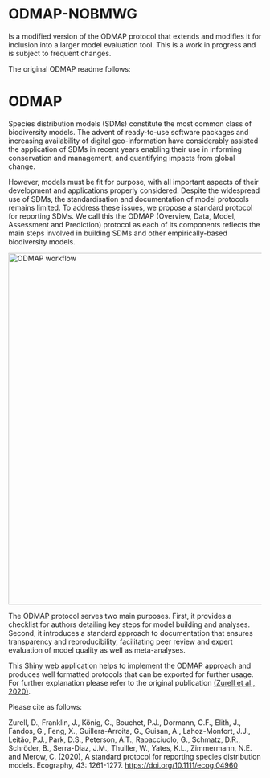 # ODMAP-NOBMWG
Is a modified version of the ODMAP protocol that extends and modifies it for inclusion into a larger model evaluation tool. This is a work in progress and is subject to frequent changes. 


The original ODMAP readme follows:

# ODMAP
Species distribution models (SDMs) constitute the most common class of biodiversity models. The advent of ready-to-use software packages and increasing availability of digital geo-information have considerably assisted the application of SDMs in recent years enabling their use in informing conservation and management, and quantifying impacts from global change.

However, models must be fit for purpose, with all important aspects of their development and applications properly considered. Despite the widespread use of SDMs, the standardisation and documentation of model protocols remains limited. To address these issues, we propose a standard protocol for reporting SDMs. We call this the ODMAP (Overview, Data, Model, Assessment and Prediction) protocol as each of its components reflects the main steps involved in building SDMs and other empirically-based biodiversity models.

<img src="www/workflow.jpg" alt="ODMAP workflow" width="700">

The ODMAP protocol serves two main purposes. First, it provides a checklist for authors detailing key steps for model building and analyses. Second, it introduces a standard approach to documentation that ensures transparency and reproducibility, facilitating peer review and expert evaluation of model quality as well as meta-analyses.

This [Shiny web application](https://odmap.wsl.ch/) helps to implement the ODMAP approach and produces well formatted protocols that can be exported for further usage. For further explanation please refer to the original publication [(Zurell et al., 2020)](https://onlinelibrary.wiley.com/doi/full/10.1111/ecog.04960). 

Please cite as follows:

Zurell, D., Franklin, J., König, C., Bouchet, P.J., Dormann, C.F., Elith, J., Fandos, G., Feng, X., Guillera-Arroita, G., Guisan, A., Lahoz-Monfort, J.J., Leitão, P.J., Park, D.S., Peterson, A.T., Rapacciuolo, G., Schmatz, D.R., Schröder, B., Serra-Diaz, J.M., Thuiller, W., Yates, K.L., Zimmermann, N.E. and Merow, C. (2020), A standard protocol for reporting species distribution models. Ecography, 43: 1261-1277. https://doi.org/10.1111/ecog.04960
